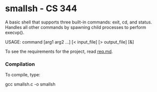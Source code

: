 # smallsh - CS 344

A basic shell that supports three built-in commands: exit, cd, and status.\
Handles all other commands by spawning child processes to perform execvp().

USAGE: command [arg1 arg2 ...] [< input_file] [> output_file] [&]

To see the requirements for the project, read [req.md](https://github.com/IvanHalim/operating-systems/blob/master/3.%20Process%20Management/req.md).

### Compilation

To compile, type:

gcc smallsh.c -o smallsh